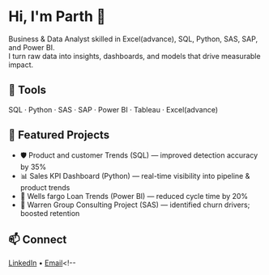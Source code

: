 # Hi, I'm Parth 👋
Business & Data Analyst skilled in Excel(advance), SQL, Python, SAS, SAP, and Power BI.  
I turn raw data into insights, dashboards, and models that drive measurable impact.

## 🔧 Tools
SQL · Python · SAS · SAP · Power BI · Tableau · Excel(advance)

## 📌 Featured Projects
- 🛡️ Product and customer Trends (SQL) — improved detection accuracy by 35%
- 📊 Sales KPI Dashboard (Python) — real-time visibility into pipeline & product trends
- 🧾 Wells fargo Loan Trends (Power BI) — reduced cycle time by 20%
- 🔁 Warren Group Consulting Project (SAS) — identified churn drivers; boosted retention

## 📫 Connect
[LinkedIn](https://www.linkedin.com/in/parth-kapoor9/) • [Email](mailto:parthkapoor25@outlook.com)<!--
